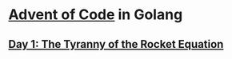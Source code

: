 # [Advent of Code](https://adventofcode.com/) in Golang

## [Day 1: The Tyranny of the Rocket Equation](./01)

